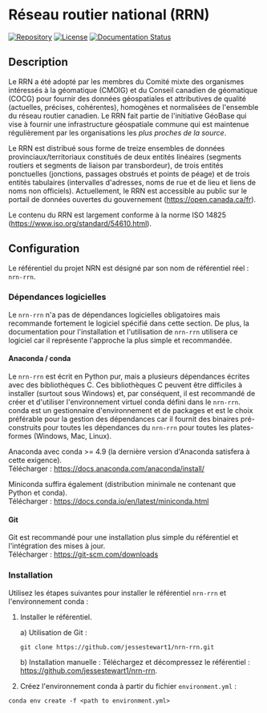 Réseau routier national (RRN)
=============================

[![Repository](https://img.shields.io/badge/Repository-nrn--rrn-brightgreen.svg?style=flat-square&logo=github)](https://github.com/jessestewart1/nrn-rrn)
[![License](https://img.shields.io/badge/License-BSD%203--Clause-blue.svg?style=flat-square)](https://opensource.org/licenses/BSD-3-Clause)
[![Documentation Status](https://readthedocs.org/projects/nrn-rrn-docs/badge/?style=flat-square)](https://nrn-rrn-docs.readthedocs.io/en/latest/)

## Description

Le RRN a été adopté par les membres du Comité mixte des organismes intéressés à la géomatique (CMOIG) et du Conseil 
canadien de géomatique (COCG) pour fournir des données géospatiales et attributives de qualité (actuelles, précises, 
cohérentes), homogènes et normalisées de l'ensemble du réseau routier canadien. Le RRN fait partie de l'initiative 
GéoBase qui vise à fournir une infrastructure géospatiale commune qui est maintenue régulièrement par les organisations 
les *plus proches de la source*.

Le RRN est distribué sous forme de treize ensembles de données provinciaux/territoriaux constitués de deux entités 
linéaires (segments routiers et segments de liaison par transbordeur), de trois entités ponctuelles (jonctions, 
passages obstrués et points de péage) et de trois entités tabulaires (intervalles d'adresses, noms de rue et de lieu et 
liens de noms non officiels). Actuellement, le RRN est accessible au public sur le portail de données ouvertes du 
gouvernement (https://open.canada.ca/fr).

Le contenu du RRN est largement conforme à la norme ISO 14825 (https://www.iso.org/standard/54610.html).

## Configuration

Le référentiel du projet NRN est désigné par son nom de référentiel réel : `nrn-rrn`.

### Dépendances logicielles

Le `nrn-rrn` n'a pas de dépendances logicielles obligatoires mais recommande fortement le logiciel spécifié dans cette 
section. De plus, la documentation pour l'installation et l'utilisation de `nrn-rrn` utilisera ce logiciel car il 
représente l'approche la plus simple et recommandée.

#### Anaconda / conda

Le `nrn-rrn` est écrit en Python pur, mais a plusieurs dépendances écrites avec des bibliothèques C. Ces bibliothèques 
C peuvent être difficiles à installer (surtout sous Windows) et, par conséquent, il est recommandé de créer et 
d'utiliser l'environnement virtuel conda défini dans le `nrn-rrn`. conda est un gestionnaire d'environnement et de 
packages et est le choix préférable pour la gestion des dépendances car il fournit des binaires pré-construits pour 
toutes les dépendances du `nrn-rrn` pour toutes les plates-formes (Windows, Mac, Linux).

Anaconda avec conda >= 4.9 (la dernière version d'Anaconda satisfera à cette exigence).  
Télécharger : https://docs.anaconda.com/anaconda/install/

Miniconda suffira également (distribution minimale ne contenant que Python et conda).  
Télécharger : https://docs.conda.io/en/latest/miniconda.html

#### Git

Git est recommandé pour une installation plus simple du référentiel et l'intégration des mises à jour.  
Télécharger : https://git-scm.com/downloads

### Installation

Utilisez les étapes suivantes pour installer le référentiel `nrn-rrn` et l'environnement conda :

1. Installer le référentiel.

   a) Utilisation de Git :  
   ```
   git clone https://github.com/jessestewart1/nrn-rrn.git
   ```

   b) Installation manuelle : Téléchargez et décompressez le référentiel : https://github.com/jessestewart1/nrn-rrn.


2. Créez l'environnement conda à partir du fichier `environment.yml` :
```
conda env create -f <path to environment.yml>
```

